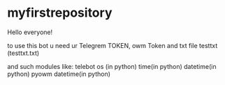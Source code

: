 # myfirstrepository
Hello everyone!

to use this bot u need ur Telegrem TOKEN, owm Token
and txt file testtxt (testtxt.txt)

and such modules like:
  telebot
  os (in python)
  time(in python)
  datetime(in python)
  pyowm
  datetime(in python)
